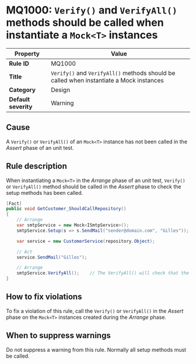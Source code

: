 # MQ1000: `Verify()` and `VerifyAll()` methods should be called when instantiate a `Mock<T>` instances

| Property                            | Value                                                                                      |
|-------------------------------------|--------------------------------------------------------------------------------------------|
| **Rule ID**                         | MQ1000                                                                                     |
| **Title**                           | `Verify()` and `VerifyAll()` methods should be called when instantiate a Mock<T> instances |
| **Category**                        | Design																				       |
| **Default severity**				  | Warning																				       |

## Cause

A `Verify()` or `VerifyAll()` of an `Mock<T>` instance has not been called in the *Assert* phase
of an unit test.

## Rule description

When instantiating a `Mock<T>` in the *Arrange* phase of an unit test, `Verify()` or `VerifyAll()` method
should be called in the *Assert* phase to check the setup methods has been called.

```csharp
[Fact]
public void GetCustomer_ShouldCallRepository()
{
	// Arrange
	var smtpService = new Mock<ISmtpService>();
	smtpService.Setup(s => s.SendMail("sender@domain.com", "Gilles"));

	var service = new CustomerService(repository.Object);

	// Act
	service.SendMail("Gilles");

	// Arrange
	smtpService.VerifyAll();	// The VerifyAll() will check that the mocked ISmtpService.SendMail() has been called.
}
```

## How to fix violations

To fix a violation of this rule, call the `Verify()` or `VerifyAll()` in the *Assert* phase
on the `Mock<T>` instances created during the *Arrange* phase.

## When to suppress warnings

Do not suppress a warning from this rule. Normally all setup methods must be called.
